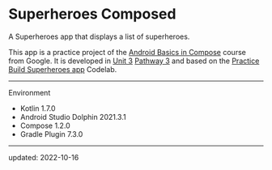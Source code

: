 # Superheroes Composed

A Superheroes app that displays a list of superheroes.

This app is a practice project of the [Android Basics in Compose] course from Google. It is developed in [Unit 3] [Pathway 3] and based on the [Practice Build Superheroes app] Codelab.

[Android Basics in Compose]: https://developer.android.com/courses/android-basics-compose/course
[Unit 3]: https://developer.android.com/courses/android-basics-compose/unit-3
[Pathway 3]: https://developer.android.com/courses/pathways/android-basics-compose-unit-3-pathway-3
[Practice Build Superheroes app]: https://developer.android.com/codelabs/basic-android-kotlin-compose-practice-superheroes

----

Environment

- Kotlin 1.7.0
- Android Studio Dolphin 2021.3.1
- Compose 1.2.0
- Gradle Plugin 7.3.0

----

updated: 2022-10-16
